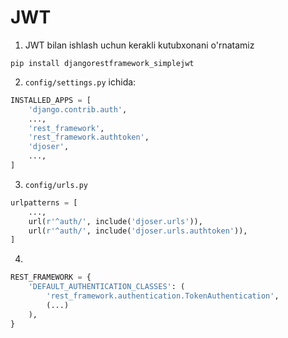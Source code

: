 # JWT

1. JWT bilan ishlash uchun kerakli kutubxonani o'rnatamiz
```shell
pip install djangorestframework_simplejwt
```
2. `config/settings.py` ichida:
```python
INSTALLED_APPS = [
    'django.contrib.auth',
    ...,
    'rest_framework',
    'rest_framework.authtoken',
    'djoser',
    ...,
]
```
3. `config/urls.py`
```python
urlpatterns = [
    ...,
    url(r'^auth/', include('djoser.urls')),
    url(r'^auth/', include('djoser.urls.authtoken')),
]
```
4. 
```python
REST_FRAMEWORK = {
    'DEFAULT_AUTHENTICATION_CLASSES': (
        'rest_framework.authentication.TokenAuthentication',
        (...)
    ),
}
```
